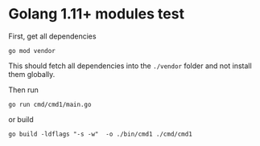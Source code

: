# Golang 1.11+ modules test

First, get all dependencies

    go mod vendor

This should fetch all dependencies into the `./vendor` folder and not install them globally.

Then run

    go run cmd/cmd1/main.go

or build

    go build -ldflags "-s -w"  -o ./bin/cmd1 ./cmd/cmd1

